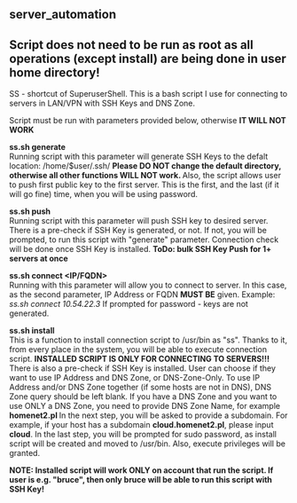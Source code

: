 ## server_automation
## Script does not need to be run as root as all operations (except install) are being done in user home directory!
SS - shortcut of SuperuserShell. This is a bash script I use for connecting to servers in LAN/VPN with SSH Keys and DNS Zone. 

Script must be run with parameters provided below, otherwise <b>IT WILL NOT WORK</b>

<b>ss.sh generate </b> <br>
Running script with this parameter will generate SSH Keys to the defalt location: /home/$user/.ssh/
<b> Please DO NOT change the default directory, otherwise all other functions WILL NOT work. </b>
Also, the script allows user to push first public key to the first server. This is the first, and the last (if it will go fine) time, when you will be using password. 

<b>ss.sh push </b><br>
Running script with this parameter will push SSH key to desired server. 
There is a pre-check if SSH Key is generated, or not. If not, you will be prompted, to run this script with "generate" parameter. 
Connection check will be done once SSH Key is installed.
<b>ToDo: bulk SSH Key Push for 1+ servers at once </b>

<b> ss.sh connect <IP/FQDN> </b><br>
Running with this parameter will allow you to connect to server. In this case, as the second parameter, IP Address or FQDN <b>MUST BE</b> given. 
Example: <i> ss.sh connect 10.54.22.3 </i>
If prompted for password - keys are not generated.

<b>ss.sh install </b><br>
This is a function to install connection script to /usr/bin as "ss". Thanks to it, from every place in the system, you will be able to execute connection script. 
<b>INSTALLED SCRIPT IS ONLY FOR CONNECTING TO SERVERS!!! </b>
There is also a pre-check if SSH Key is installed. 
User can choose if they want to use IP Address and DNS Zone, or DNS-Zone-Only. 
To use IP Address and/or DNS Zone together (if some hosts are not in DNS), DNS Zone query should be left blank. 
If you have a DNS Zone and you want to use ONLY a DNS Zone, you need to provide DNS Zone Name, for example <b> homenet2.pl </b>
In the next step, you will be asked to provide a subdomain. For example, if your host has a subdomain <b>cloud.homenet2.pl</b>, please input <b>cloud</b>.
In the last step, you will be prompted for sudo password, as install script will be created and moved to /usr/bin. Also, execute privileges will be granted. 

<b>NOTE: Installed script will work ONLY on account that run the script. If user is e.g. "bruce", then only bruce will be able to run this script with SSH Key! </b>
